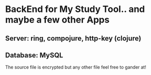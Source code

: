 # BackEnd for My Study Tool.. and maybe a few other Apps


## Server: ring, compojure, http-key (clojure)
## Database: MySQL


The source file is encrypted but any other file feel free to gander at!
